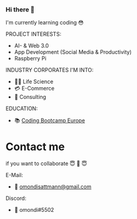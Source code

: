 ### Hi there 👋

I'm currently learning coding  😳





PROJECT INTERESTS:
-  AI- & Web 3.0 
-  App Development (Social Media & Productivity)
-  Raspberry Pi 

 

 INDUSTRY CORPORATES I'M INTO:
  - 👨‍🔬 Life Science 
  - 💳 E-Commerce
  - 💬 Consulting





EDUCATION: 
  - 📚 [Coding Bootcamp Europe](https://www.coding-bootcamps.eu) 

# Contact me

if you want to collaborate 😇 🤝 😇 

E-Mail:
- 📧 omondisattmann@gmail.com

Discord:
- 👾 omondi#5502



<!--
**omondi96/omondi96** is a ✨ _special_ ✨ repository because its `README.md` (this file) appears on your GitHub profile.


-->
